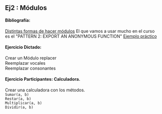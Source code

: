 ## Ej2 : Módulos

#### Bibliografía:
[Distintas formas de hacer módulos](https://darrenderidder.github.io/talks/ModulePatterns)
El que vamos a usar mucho en el curso es el "PATTERN 2: EXPORT AN ANONYMOUS FUNCTION"
[Ejemplo práctico](https://www.sitepoint.com/understanding-module-exports-exports-node-js/)

#### Ejercicio Dictado:
Crear un Módulo replacer  
Reemplazar vocales  
Reemplazar consonantes  

#### Ejercicio Participantes: Calculadora.  
Crear una calculadora con los métodos.   
`Sumar(a, b)`  
`Restar(a, b)`  
`Multiplicar(a, b)`  
`Dividir(a, b)`  
